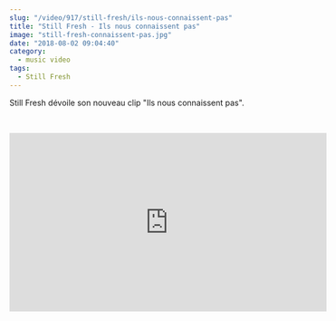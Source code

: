 ```yaml
--- 
slug: "/video/917/still-fresh/ils-nous-connaissent-pas"
title: "Still Fresh - Ils nous connaissent pas"
image: "still-fresh-connaissent-pas.jpg"
date: "2018-08-02 09:04:40"
category:
  - music video
tags:
  - Still Fresh
---
```

<p>Still Fresh dévoile son nouveau clip "Ils nous connaissent pas".</p><br/><p><iframe width="560" height="315" src="https://www.youtube.com/embed/JM6pHKTzS-Q" frameborder="0" allow="autoplay; encrypted-media" allowfullscreen></iframe></p>